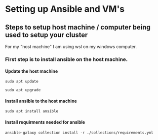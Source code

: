 # Setting up Ansible and VM's
## Steps to setup host machine / computer being used to setup your cluster
For my "host machine" I am using wsl on my windows computer.
### First step is to install ansible on the host machine.
#### Update the host machine
```
sudo apt update
```
```
sudo apt upgrade
```
#### Install ansible to the host machine
```
sudo apt install ansible
```
#### Install requirments needed for ansible
```
ansible-galaxy collection install -r ./collections/requirements.yml
```